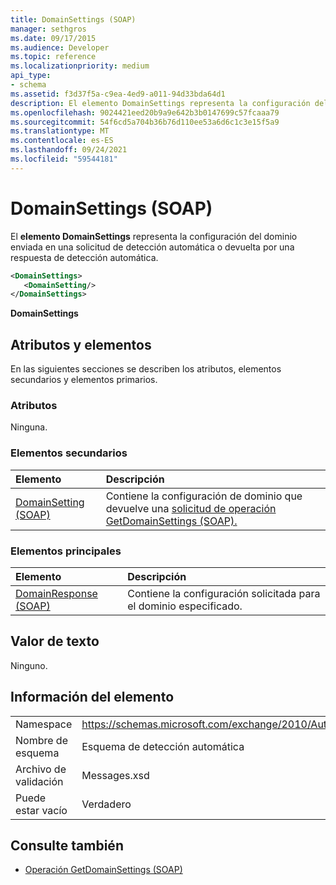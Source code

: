 ```yaml
---
title: DomainSettings (SOAP)
manager: sethgros
ms.date: 09/17/2015
ms.audience: Developer
ms.topic: reference
ms.localizationpriority: medium
api_type:
- schema
ms.assetid: f3d37f5a-c9ea-4ed9-a011-94d33bda64d1
description: El elemento DomainSettings representa la configuración del dominio enviada en una solicitud de detección automática o devuelta por una respuesta de detección automática.
ms.openlocfilehash: 9024421eed20b9a9e642b3b0147699c57fcaaa79
ms.sourcegitcommit: 54f6cd5a704b36b76d110ee53a6d6c1c3e15f5a9
ms.translationtype: MT
ms.contentlocale: es-ES
ms.lasthandoff: 09/24/2021
ms.locfileid: "59544181"
---
```

# <a name="domainsettings-soap"></a>DomainSettings (SOAP)

El **elemento DomainSettings** representa la configuración del dominio enviada en una solicitud de detección automática o devuelta por una respuesta de detección automática. 
  
```XML
<DomainSettings>
   <DomainSetting/>
</DomainSettings>
```

 **DomainSettings**
## <a name="attributes-and-elements"></a>Atributos y elementos

En las siguientes secciones se describen los atributos, elementos secundarios y elementos primarios.
  
### <a name="attributes"></a>Atributos

Ninguna.
  
### <a name="child-elements"></a>Elementos secundarios

|**Elemento**|**Descripción**|
|:-----|:-----|
|[DomainSetting (SOAP)](domainsetting-soap.md) <br/> |Contiene la configuración de dominio que devuelve una [solicitud de operación GetDomainSettings (SOAP).](getdomainsettings-operation-soap.md)  <br/> |
   
### <a name="parent-elements"></a>Elementos principales

|**Elemento**|**Descripción**|
|:-----|:-----|
|[DomainResponse (SOAP)](domainresponse-soap.md) <br/> |Contiene la configuración solicitada para el dominio especificado.  <br/> |
   
## <a name="text-value"></a>Valor de texto

Ninguno.
  
## <a name="element-information"></a>Información del elemento

|||
|:-----|:-----|
|Namespace  <br/> |https://schemas.microsoft.com/exchange/2010/Autodiscover  <br/> |
|Nombre de esquema  <br/> |Esquema de detección automática  <br/> |
|Archivo de validación  <br/> |Messages.xsd  <br/> |
|Puede estar vacío  <br/> |Verdadero  <br/> |
   
## <a name="see-also"></a>Consulte también

- [Operación GetDomainSettings (SOAP)](getdomainsettings-operation-soap.md)

